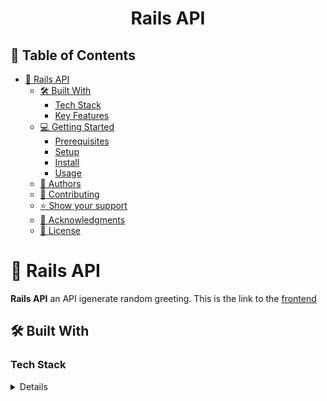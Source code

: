<a name="readme-top"></a>

<div align="center">

  <h1><b>Rails API</b></h1>

</div>

<!-- TABLE OF CONTENTS -->

## 📗 Table of Contents

- [📖 Rails API ](#-rails-api-)
  - [🛠 Built With ](#-built-with-)
    - [Tech Stack ](#tech-stack-)
    - [Key Features ](#key-features-)
  - [💻 Getting Started ](#-getting-started-)
    - [Prerequisites](#prerequisites)
    - [Setup](#setup)
    - [Install](#install)
    - [Usage](#usage)
  - [👥 Authors ](#-authors-)
  - [🤝 Contributing ](#-contributing-)
  - [⭐️ Show your support ](#️-show-your-support-)
  - [🙏 Acknowledgments ](#-acknowledgments-)
  - [📝 License ](#-license-)

<!-- PROJECT DESCRIPTION -->

# 📖 Rails API <a name="about-project"></a>

**Rails API** an API igenerate random greeting.
This is the link to the [frontend](https://github.com/Mofuhidy/hello-rails-back-end)

## 🛠 Built With <a name="built-with"></a>

### Tech Stack <a name="tech-stack"></a>

<details>
<details>
  <summary>Server</summary>
    <li><a href="https://www.ruby-lang.org/en/">Ruby</a></li>
    <li><a href="https://rubyonrails.org/">Rails</a></li>
</details>
<details>
  <summary>Database</summary>
    <li><a href="https://www.postgresql.org/">Postgres</a></li>
</details>

<!-- Features -->

### Key Features <a name="key-features"></a>

- **Built using Ruby on Rails**

<p align="right">(<a href="#readme-top">back to top</a>)</p>

<!-- LIVE DEMO

## 🚀 Live Demo <a name="live-demo"></a>

- [Live Demo Link](https://budget-beam.onrender.com/)

<p align="right">(<a href="#readme-top">back to top</a>)</p> -->

<!-- GETTING STARTED -->

## 💻 Getting Started <a name="getting-started"></a>

To get a local copy up and running, follow these steps.

### Prerequisites

In order to run this project you need:

```
    ruby >= 3.2.2
    rails >= 7.0
    postgres >- 15.3
```

### Setup

Clone this repository to your desired folder:

```bash
  git clone https://github.com/Mofuhidy/hello-rails-back-end.git
```

You need to setup database for these project

```
  development = hello_rails_back_end_development
  test        = hello_rails_back_end_test
```

or you can use your own database and change the `config/database.yml`

```yml
default: &default
  adapter: postgresql
  encoding: unicode
  pool: 5
  username: [your_username]
  password: [your_password]
  host: localhost

development:
  <<: *default
  database: [your_database_for_development]

test:
  <<: *default
  database: [your_database_for_test]

production:
  <<: *default
  database: [your_database_for_production]
```

### Install

Install this project with:

```bash
  cd budget-beam
  bundle install
```

it will install the required gemfile for running the project

### Usage

to use this project:

```ruby
   rails s
```

it will run the the server on `localhost:3000`

<!-- ### Test

to run test in these this project:

```
   rspec spec/
``` -->

it will run the all the unit test of these project

<p align="right">(<a href="#readme-top">back to top</a>)</p>

## 👥 Authors <a name="author"></a>

👤 **MoFuhidy**

- GitHub: [@mofuhidy](https://github.com/Mofuhidy)
- LinkedIn: [mofuhidy](https://linkedin.com/in/mo-fuhidy)

<p align="right">(<a href="#readme-top">back to top</a>)</p>

<!-- FUTURE FEATURES -->

<!-- ## 🔭 Future Features <a name="future-features"></a>

- **Add styling** -->

<p align="right">(<a href="#readme-top">back to top</a>)</p>

<!-- CONTRIBUTING -->

## 🤝 Contributing <a name="contributing"></a>

Contributions, issues, and feature requests are welcome!

Feel free to check the [issues page](../../issues/).

<p align="right">(<a href="#readme-top">back to top</a>)</p>

<!-- SUPPORT -->

## ⭐️ Show your support <a name="support"></a>

If you like this project you can share this project to your friend

<p align="right">(<a href="#readme-top">back to top</a>)</p>

<!-- ACKNOWLEDGEMENTS -->

## 🙏 Acknowledgments <a name="acknowledgements"></a>

I would like to thank microverse for this project

<p align="right">(<a href="#readme-top">back to top</a>)</p>

<!-- LICENSE -->

## 📝 License <a name="license"></a>

This project is [MIT](./LICENSE) licensed.

<p align="right">(<a href="#readme-top">back to top</a>)</p>
